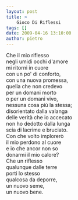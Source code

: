 ```yaml
---
layout: post
title: >
    Gioco Di Riflessi
tags: []
date: 2009-04-16 13:10:00
author: pietro
---
```

Che il mio riflesso<br/>negli umidi occhi d'amore<br/>mi ritorni in cuore<br/>con un po' di conforto,<br/>con una nuova promessa,<br/>quella che non credevo<br/>per un domani morto<br/>o per un domani vivo,<br/>nessuna cosa più la stessa;<br/>disorientato dalla valanga<br/>delle verità che io accecato<br/>non ho dedotto dalla lunga<br/>scia di lacrime e bruciato.<br/>Con che volto implorerò<br/>il mio perdono al cuore<br/>e io che ancor non so<br/>donarmi il mio calore?<br/>Che un riflesso<br/>qualunque dalle terre<br/>porti lo stesso<br/>qualcosa da deporre,<br/>un nuovo seme,<br/>un nuovo bene.
